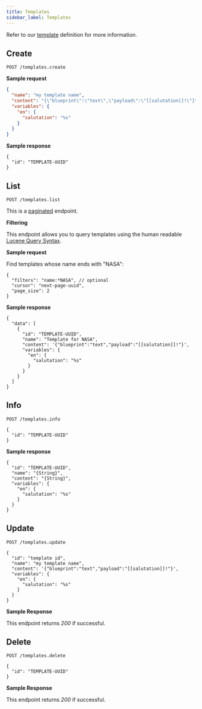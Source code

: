 ```yaml
---
title: Templates
sidebar_label: Templates
---
```


Refer to our [template](getting-started/glossary.md#template) definition
for more information.

## Create

`POST /templates.create`

**Sample request**

```json
{
  "name": "my template name",
  "content": "{\"blueprint\":\"text\",\"payload\":\"[[salutation]]!\"}",
  "variables": {
    "en": {
      "salutation": "%s"
    }
  }
}
```

**Sample response**

```json5
{
  "id": "TEMPLATE-UUID"
}
```

## List

`POST /templates.list`

This is a [paginated](/api/endpoints/introduction.md#pagination) endpoint.

**Filtering**

This endpoint allows you to query templates using the human readable [Lucene
Query Syntax](https://lucene.apache.org/core/2_9_4/queryparsersyntax.html).

**Sample request**

Find templates whose name ends with "NASA":

```json5
{
  "filters": "name:*NASA", // optional
  "cursor": "next-page-uuid",
  "page_size": 2
}
```

**Sample response**

```json5
{
  "data": [
    {
      "id": "TEMPLATE-UUID",
      "name": "Template for NASA",
      "content": '{"blueprint":"text","payload":"[[salutation]]!"}',
      "variables": {
        "en": {
          "salutation": "%s"
        }
      }
    }
  ]
}
```

## Info

`POST /templates.info`

```json5
{
  "id": "TEMPLATE-UUID"
}
```

**Sample response**

```json5
{
  "id": "TEMPLATE-UUID",
  "name": "{String}",
  "content": "{String}",
  "variables": {
    "en": {
      "salutation": "%s"
    }
  }
}
```

## Update

`POST /templates.update`

```json5
{
  "id": "template id",
  "name": "my template name",
  "content": '{"blueprint":"text","payload":"[[salutation]]!"}',
  "variables": {
    "en": {
      "salutation": "%s"
    }
  }
}
```

**Sample Response**

This endpoint returns _200_ if successful.

## Delete

`POST /templates.delete`

```json5
{
  "id": "TEMPLATE-UUID"
}
```

**Sample Response**

This endpoint returns _200_ if successful.
